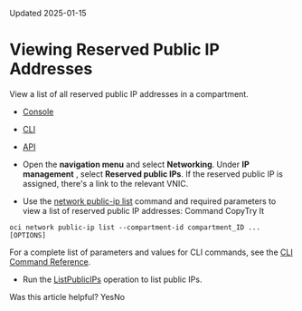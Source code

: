Updated 2025-01-15
# Viewing Reserved Public IP Addresses
View a list of all reserved public IP addresses in a compartment.
  * [Console](https://docs.oracle.com/en-us/iaas/Content/Network/Tasks/view-reserved-public-ip.htm)
  * [CLI](https://docs.oracle.com/en-us/iaas/Content/Network/Tasks/view-reserved-public-ip.htm)
  * [API](https://docs.oracle.com/en-us/iaas/Content/Network/Tasks/view-reserved-public-ip.htm)


  * Open the **navigation menu** and select **Networking**. Under **IP management** , select **Reserved public IPs**.
If the reserved public IP is assigned, there's a link to the relevant VNIC. 
  * Use the [network public-ip list](https://docs.oracle.com/iaas/tools/oci-cli/latest/oci_cli_docs/cmdref/network/public-ip/list.html) command and required parameters to view a list of reserved public IP addresses:
Command
CopyTry It
```
oci network public-ip list --compartment-id compartment_ID ... [OPTIONS]
```

For a complete list of parameters and values for CLI commands, see the [CLI Command Reference](https://docs.oracle.com/iaas/tools/oci-cli/latest).
  * Run the [ListPublicIPs](https://docs.oracle.com/iaas/api/#/en/iaas/latest/PublicIp/ListPublicIps) operation to list public IPs.


Was this article helpful?
YesNo

